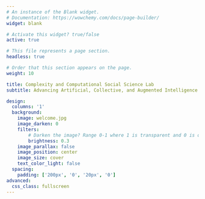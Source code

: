 ```yaml
---
# An instance of the Blank widget.
# Documentation: https://wowchemy.com/docs/page-builder/
widget: blank

# Activate this widget? true/false
active: true

# This file represents a page section.
headless: true

# Order that this section appears on the page.
weight: 10

title: Complexity and Computational Social Science Lab
subtitle: Advancing Artificial, Collective, and Augmented Intelligence

design:
  columns: '1'
  background:
    image: welcome.jpg
    image_darken: 0
    filters:
        # Darken the image? Range 0-1 where 1 is transparent and 0 is opaque.
        brightness: 0.3
    image_parallax: false
    image_position: center
    image_size: cover
    text_color_light: false
  spacing:
    padding: ['200px', '0', '20px', '0']
advanced:
  css_class: fullscreen
---
```


